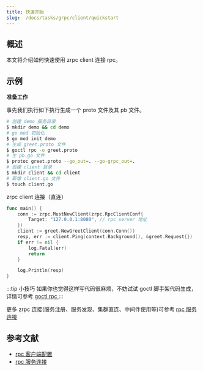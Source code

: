 ```yaml
---
title: 快速开始
slug:  /docs/tasks/grpc/client/quickstart
---
```

## 概述

本文将介绍如何快速使用 zrpc client 连接 rpc。

## 示例

**准备工作**

事先我们执行如下执行生成一个 proto 文件及其 pb 文件。

```bash
# 创建 demo 服务目录
$ mkdir demo && cd demo
# go mod 初始化
$ go mod init demo
# 生成 greet.proto 文件
$ goctl rpc -o greet.proto
# 生 pb.go 文件
$ protoc greet.proto --go_out=. --go-grpc_out=.
# 创建 client 目录
$ mkdir client && cd client
# 新增 client.go 文件
$ touch client.go
```

zrpc client 连接（直连）

```go
func main() {
	conn := zrpc.MustNewClient(zrpc.RpcClientConf{
		Target: "127.0.0.1:8080", // rpc server 地址
	})
	client := greet.NewGreetClient(conn.Conn())
	resp, err := client.Ping(context.Background(), &greet.Request{})
	if err != nil {
		log.Fatal(err)
		return
	}

	log.Println(resp)
}
```

:::tip 小技巧
如果你也觉得这样写代码很麻烦，不妨试试 goctl 脚手架代码生成，详情可参考 <a href="/docs/tutorials/cli/rpc" target="_blank"> goctl rpc </a>
:::

更多 zrpc 连接(服务注册、服务发现、集群直连、中间件使用等)可参考 <a href="/docs/tutorials/grpc/client/conn" target="_blank"> rpc 服务连接 </a>

## 参考文献

- <a href="/docs/tutorials/grpc/client/configuration" target="_blank"> rpc 客户端配置 </a>
- <a href="/docs/tutorials/grpc/client/conn" target="_blank"> rpc 服务连接 </a>